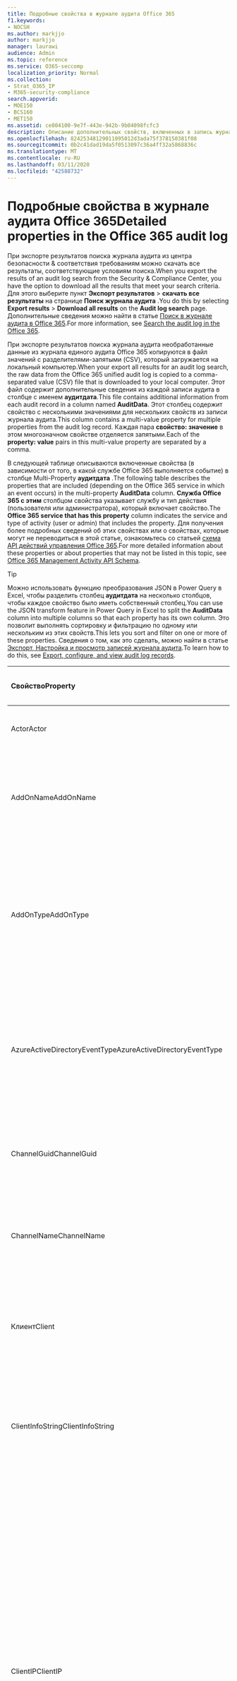 ```yaml
---
title: Подробные свойства в журнале аудита Office 365
f1.keywords:
- NOCSH
ms.author: markjjo
author: markjjo
manager: laurawi
audience: Admin
ms.topic: reference
ms.service: O365-seccomp
localization_priority: Normal
ms.collection:
- Strat_O365_IP
- M365-security-compliance
search.appverid:
- MOE150
- BCS160
- MET150
ms.assetid: ce004100-9e7f-443e-942b-9b04098fcfc3
description: Описание дополнительных свойств, включенных в запись журнала аудита Office 365.
ms.openlocfilehash: 82425348129011095012d3ada75f378150381f08
ms.sourcegitcommit: 0b2c41dad19da5f0513097c36a4ff32a5868836c
ms.translationtype: MT
ms.contentlocale: ru-RU
ms.lasthandoff: 03/11/2020
ms.locfileid: "42588732"
---
```

# <a name="detailed-properties-in-the-office-365-audit-log"></a><span data-ttu-id="4fd8f-103">Подробные свойства в журнале аудита Office 365</span><span class="sxs-lookup"><span data-stu-id="4fd8f-103">Detailed properties in the Office 365 audit log</span></span>

<span data-ttu-id="4fd8f-104">При экспорте результатов поиска журнала аудита из центра безопасности & соответствия требованиям можно скачать все результаты, соответствующие условиям поиска.</span><span class="sxs-lookup"><span data-stu-id="4fd8f-104">When you export the results of an audit log search from the Security & Compliance Center, you have the option to download all the results that meet your search criteria.</span></span> <span data-ttu-id="4fd8f-105">Для этого выберите пункт **Экспорт результатов** \> **скачать все результаты** на странице **Поиск журнала аудита** .</span><span class="sxs-lookup"><span data-stu-id="4fd8f-105">You do this by selecting **Export results** \> **Download all results** on the **Audit log search** page.</span></span> <span data-ttu-id="4fd8f-106">Дополнительные сведения можно найти в статье [Поиск в журнале аудита в Office 365](search-the-audit-log-in-security-and-compliance.md).</span><span class="sxs-lookup"><span data-stu-id="4fd8f-106">For more information, see [Search the audit log in the Office 365](search-the-audit-log-in-security-and-compliance.md).</span></span>
  
 <span data-ttu-id="4fd8f-107">При экспорте результатов поиска журнала аудита необработанные данные из журнала единого аудита Office 365 копируются в файл значений с разделителями-запятыми (CSV), который загружается на локальный компьютер.</span><span class="sxs-lookup"><span data-stu-id="4fd8f-107">When your export all results for an audit log search, the raw data from the Office 365 unified audit log is copied to a comma-separated value (CSV) file that is downloaded to your local computer.</span></span> <span data-ttu-id="4fd8f-108">Этот файл содержит дополнительные сведения из каждой записи аудита в столбце с именем **аудитдата**.</span><span class="sxs-lookup"><span data-stu-id="4fd8f-108">This file contains additional information from each audit record in a column named **AuditData**.</span></span> <span data-ttu-id="4fd8f-109">Этот столбец содержит свойство с несколькими значениями для нескольких свойств из записи журнала аудита.</span><span class="sxs-lookup"><span data-stu-id="4fd8f-109">This column contains a multi-value property for multiple properties from the audit log record.</span></span> <span data-ttu-id="4fd8f-110">Каждая пара **свойство: значение** в этом многозначном свойстве отделяется запятыми.</span><span class="sxs-lookup"><span data-stu-id="4fd8f-110">Each of the **property: value** pairs in this multi-value property are separated by a comma.</span></span> 
  
<span data-ttu-id="4fd8f-111">В следующей таблице описываются включенные свойства (в зависимости от того, в какой службе Office 365 выполняется событие) в столбце Multi-Property **аудитдата** .</span><span class="sxs-lookup"><span data-stu-id="4fd8f-111">The following table describes the properties that are included (depending on the Office 365 service in which an event occurs) in the multi-property **AuditData** column.</span></span> <span data-ttu-id="4fd8f-112">**Служба Office 365 с этим** столбцом свойства указывает службу и тип действия (пользователя или администратора), который включает свойство.</span><span class="sxs-lookup"><span data-stu-id="4fd8f-112">The **Office 365 service that has this property** column indicates the service and type of activity (user or admin) that includes the property.</span></span> <span data-ttu-id="4fd8f-113">Для получения более подробных сведений об этих свойствах или о свойствах, которые могут не переводиться в этой статье, ознакомьтесь со статьей [схема API действий управления Office 365](https://go.microsoft.com/fwlink/p/?LinkId=717993).</span><span class="sxs-lookup"><span data-stu-id="4fd8f-113">For more detailed information about these properties or about properties that may not be listed in this topic, see [Office 365 Management Activity API Schema](https://go.microsoft.com/fwlink/p/?LinkId=717993).</span></span>
  
> [!TIP]
> <span data-ttu-id="4fd8f-114">Можно использовать функцию преобразования JSON в Power Query в Excel, чтобы разделить столбец **аудитдата** на несколько столбцов, чтобы каждое свойство было иметь собственный столбец.</span><span class="sxs-lookup"><span data-stu-id="4fd8f-114">You can use the JSON transform feature in Power Query in Excel to split the **AuditData** column into multiple columns so that each property has its own column.</span></span> <span data-ttu-id="4fd8f-115">Это позволит выполнять сортировку и фильтрацию по одному или нескольким из этих свойств.</span><span class="sxs-lookup"><span data-stu-id="4fd8f-115">This lets you sort and filter on one or more of these properties.</span></span> <span data-ttu-id="4fd8f-116">Сведения о том, как это сделать, можно найти в статье [Экспорт, Настройка и просмотр записей журнала аудита](export-view-audit-log-records.md).</span><span class="sxs-lookup"><span data-stu-id="4fd8f-116">To learn how to do this, see [Export, configure, and view audit log records](export-view-audit-log-records.md).</span></span> 
  
|<span data-ttu-id="4fd8f-117">**Свойство**</span><span class="sxs-lookup"><span data-stu-id="4fd8f-117">**Property**</span></span>|<span data-ttu-id="4fd8f-118">**Описание**</span><span class="sxs-lookup"><span data-stu-id="4fd8f-118">**Description**</span></span>|<span data-ttu-id="4fd8f-119">**Служба Office 365 с этим свойством**</span><span class="sxs-lookup"><span data-stu-id="4fd8f-119">**Office 365 service that has this property**</span></span>|
|:-----|:-----|:-----|
|<span data-ttu-id="4fd8f-120">Actor</span><span class="sxs-lookup"><span data-stu-id="4fd8f-120">Actor</span></span>|<span data-ttu-id="4fd8f-121">Учетная запись пользователя или службы, которая выполнила действие.</span><span class="sxs-lookup"><span data-stu-id="4fd8f-121">The user or service account that performed the action.</span></span>|<span data-ttu-id="4fd8f-122">Azure Active Directory</span><span class="sxs-lookup"><span data-stu-id="4fd8f-122">Azure Active Directory</span></span>|
|<span data-ttu-id="4fd8f-123">AddOnName</span><span class="sxs-lookup"><span data-stu-id="4fd8f-123">AddOnName</span></span>|<span data-ttu-id="4fd8f-124">Имя надстройки, которая была добавлена, удалена или обновлена в команде.</span><span class="sxs-lookup"><span data-stu-id="4fd8f-124">The name of an add-on that was added, removed, or updated in a team.</span></span> <span data-ttu-id="4fd8f-125">Тип надстроек в Microsoft Teams — это Bot, соединитель или вкладка.</span><span class="sxs-lookup"><span data-stu-id="4fd8f-125">The type of add-ons in Microsoft Teams is a bot, a connector, or a tab.</span></span>|<span data-ttu-id="4fd8f-126">Microsoft Teams</span><span class="sxs-lookup"><span data-stu-id="4fd8f-126">Microsoft Teams</span></span>|
|<span data-ttu-id="4fd8f-127">AddOnType</span><span class="sxs-lookup"><span data-stu-id="4fd8f-127">AddOnType</span></span>|<span data-ttu-id="4fd8f-128">Тип надстройки, которая была добавлена, удалена или обновлена в команде.</span><span class="sxs-lookup"><span data-stu-id="4fd8f-128">The type of an add-on that was added, removed, or updated in a team.</span></span> <span data-ttu-id="4fd8f-129">Следующие значения указывают тип надстройки.</span><span class="sxs-lookup"><span data-stu-id="4fd8f-129">The following values indicate the type of add-on.</span></span>  <br/> <span data-ttu-id="4fd8f-130">**1** — указывает на Bot.</span><span class="sxs-lookup"><span data-stu-id="4fd8f-130">**1** - Indicates a bot.</span></span><br/> <span data-ttu-id="4fd8f-131">**2** — указывает на соединитель.</span><span class="sxs-lookup"><span data-stu-id="4fd8f-131">**2** - Indicates a connector.</span></span><br/> <span data-ttu-id="4fd8f-132">**3** — указывает на вкладку.</span><span class="sxs-lookup"><span data-stu-id="4fd8f-132">**3** - Indicates a tab.</span></span>|<span data-ttu-id="4fd8f-133">Microsoft Teams</span><span class="sxs-lookup"><span data-stu-id="4fd8f-133">Microsoft Teams</span></span>|
|<span data-ttu-id="4fd8f-134">AzureActiveDirectoryEventType</span><span class="sxs-lookup"><span data-stu-id="4fd8f-134">AzureActiveDirectoryEventType</span></span>|<span data-ttu-id="4fd8f-135">Тип события Azure Active Directory.</span><span class="sxs-lookup"><span data-stu-id="4fd8f-135">The type of Azure Active Directory event.</span></span> <span data-ttu-id="4fd8f-136">Следующие значения указывают тип события.</span><span class="sxs-lookup"><span data-stu-id="4fd8f-136">The following values indicate the type of event.</span></span>  <br/> <span data-ttu-id="4fd8f-137">**0** — указывает на событие входа в учетную запись.</span><span class="sxs-lookup"><span data-stu-id="4fd8f-137">**0** - Indicates an account login event.</span></span><br/> <span data-ttu-id="4fd8f-138">**1** — указывает на событие безопасности приложения Azure.</span><span class="sxs-lookup"><span data-stu-id="4fd8f-138">**1** - Indicates an Azure application security event.</span></span>|<span data-ttu-id="4fd8f-139">Azure Active Directory</span><span class="sxs-lookup"><span data-stu-id="4fd8f-139">Azure Active Directory</span></span>|
|<span data-ttu-id="4fd8f-140">ChannelGuid</span><span class="sxs-lookup"><span data-stu-id="4fd8f-140">ChannelGuid</span></span>|<span data-ttu-id="4fd8f-141">Идентификатор канала Microsoft Teams.</span><span class="sxs-lookup"><span data-stu-id="4fd8f-141">The ID of a Microsoft Teams channel.</span></span> <span data-ttu-id="4fd8f-142">Команда, в которой находится канал, определена свойствами **теамнаме** и **теамгуид** .</span><span class="sxs-lookup"><span data-stu-id="4fd8f-142">The team that the channel is located in is identified by the **TeamName** and **TeamGuid** properties.</span></span>|<span data-ttu-id="4fd8f-143">Microsoft Teams</span><span class="sxs-lookup"><span data-stu-id="4fd8f-143">Microsoft Teams</span></span>|
|<span data-ttu-id="4fd8f-144">ChannelName</span><span class="sxs-lookup"><span data-stu-id="4fd8f-144">ChannelName</span></span>|<span data-ttu-id="4fd8f-145">Имя канала Microsoft Teams.</span><span class="sxs-lookup"><span data-stu-id="4fd8f-145">The name of a Microsoft Teams channel.</span></span> <span data-ttu-id="4fd8f-146">Команда, в которой находится канал, определена свойствами **теамнаме** и **теамгуид** .</span><span class="sxs-lookup"><span data-stu-id="4fd8f-146">The team that the channel is located in is identified by the **TeamName** and **TeamGuid** properties.</span></span>|<span data-ttu-id="4fd8f-147">Microsoft Teams</span><span class="sxs-lookup"><span data-stu-id="4fd8f-147">Microsoft Teams</span></span>|
|<span data-ttu-id="4fd8f-148">Клиент</span><span class="sxs-lookup"><span data-stu-id="4fd8f-148">Client</span></span>|<span data-ttu-id="4fd8f-149">Клиентское устройство, ОС устройства и браузер устройства, используемый для события входа (например, Nokia Lumia 920; Windows Phone 8; IE Mobile 11).</span><span class="sxs-lookup"><span data-stu-id="4fd8f-149">The client device, the device OS, and the device browser used for the login event (for example, Nokia Lumia 920; Windows Phone 8; IE Mobile 11).</span></span>|<span data-ttu-id="4fd8f-150">Azure Active Directory</span><span class="sxs-lookup"><span data-stu-id="4fd8f-150">Azure Active Directory</span></span>|
|<span data-ttu-id="4fd8f-151">ClientInfoString</span><span class="sxs-lookup"><span data-stu-id="4fd8f-151">ClientInfoString</span></span>|<span data-ttu-id="4fd8f-152">Сведения о почтовом клиенте, который использовался для выполнения операции (например, версия браузера, версия Outlook и сведения о мобильном устройстве)</span><span class="sxs-lookup"><span data-stu-id="4fd8f-152">Information about the email client that was used to perform the operation, such as a browser version, Outlook version, and mobile device information</span></span>|<span data-ttu-id="4fd8f-153">Exchange (действие почтового ящика)</span><span class="sxs-lookup"><span data-stu-id="4fd8f-153">Exchange (mailbox activity)</span></span>|
|<span data-ttu-id="4fd8f-154">ClientIP</span><span class="sxs-lookup"><span data-stu-id="4fd8f-154">ClientIP</span></span>|<span data-ttu-id="4fd8f-155">IP-адрес устройства, которое использовалось при регистрации действия в журнале.</span><span class="sxs-lookup"><span data-stu-id="4fd8f-155">The IP address of the device that was used when the activity was logged.</span></span> <span data-ttu-id="4fd8f-156">IP-адрес отображается в формате адреса IPv4 или IPv6.</span><span class="sxs-lookup"><span data-stu-id="4fd8f-156">The IP address is displayed in either an IPv4 or IPv6 address format.</span></span><br/><br/> <span data-ttu-id="4fd8f-157">Для некоторых служб значение, отображаемое в этом свойстве, может быть IP-адресом доверенного приложения (например, веб-приложений Office), обращающегося в службу от имени пользователя, а не IP-адресом устройства пользователя, выполнившего действие.</span><span class="sxs-lookup"><span data-stu-id="4fd8f-157">For some services, the value displayed in this property might be the IP address for a trusted application (for example, Office on the web apps) calling into the service on behalf of a user and not the IP address of the device used by person who performed the activity.</span></span> <br/><br/><span data-ttu-id="4fd8f-158">Кроме того, для действий администратора (или действий, выполняемых системной учетной записью) для событий, связанных с Azure Active Directory, этот IP-адрес не записывается `null`, а свойство клиентип имеет значение.</span><span class="sxs-lookup"><span data-stu-id="4fd8f-158">Also, for admin activity (or activity performed by a system account) for Azure Active Directory-related events, the IP address isn't logged and the value for the ClientIP property is `null`.</span></span> |<span data-ttu-id="4fd8f-159">Azure Active Directory, Exchange, SharePoint</span><span class="sxs-lookup"><span data-stu-id="4fd8f-159">Azure Active Directory, Exchange, SharePoint</span></span>|
|<span data-ttu-id="4fd8f-160">CreationTime</span><span class="sxs-lookup"><span data-stu-id="4fd8f-160">CreationTime</span></span>|<span data-ttu-id="4fd8f-161">Дата и время выполнения действия пользователем в формате UTC.</span><span class="sxs-lookup"><span data-stu-id="4fd8f-161">The date and time in Coordinated Universal Time (UTC) when the user performed the activity.</span></span>|<span data-ttu-id="4fd8f-162">Все</span><span class="sxs-lookup"><span data-stu-id="4fd8f-162">All</span></span>|
|<span data-ttu-id="4fd8f-163">DestinationFileExtension</span><span class="sxs-lookup"><span data-stu-id="4fd8f-163">DestinationFileExtension</span></span>|<span data-ttu-id="4fd8f-164">Расширение скопированного или перемещенного файла.</span><span class="sxs-lookup"><span data-stu-id="4fd8f-164">The file extension of a file that is copied or moved.</span></span> <span data-ttu-id="4fd8f-165">Это свойство отображается только для действий пользователя Филекопиед и Филемовед.</span><span class="sxs-lookup"><span data-stu-id="4fd8f-165">This property is displayed only for the FileCopied and FileMoved user activities.</span></span>|<span data-ttu-id="4fd8f-166">SharePoint</span><span class="sxs-lookup"><span data-stu-id="4fd8f-166">SharePoint</span></span>|
|<span data-ttu-id="4fd8f-167">DestinationFileName</span><span class="sxs-lookup"><span data-stu-id="4fd8f-167">DestinationFileName</span></span>|<span data-ttu-id="4fd8f-168">Имя файла копируется или перемещается.</span><span class="sxs-lookup"><span data-stu-id="4fd8f-168">The name of the file is copied or moved.</span></span> <span data-ttu-id="4fd8f-169">Это свойство отображается только для действий Филекопиед и Филемовед.</span><span class="sxs-lookup"><span data-stu-id="4fd8f-169">This property is displayed only for the FileCopied and FileMoved actions.</span></span>|<span data-ttu-id="4fd8f-170">SharePoint</span><span class="sxs-lookup"><span data-stu-id="4fd8f-170">SharePoint</span></span>|
|<span data-ttu-id="4fd8f-171">DestinationRelativeUrl</span><span class="sxs-lookup"><span data-stu-id="4fd8f-171">DestinationRelativeUrl</span></span>|<span data-ttu-id="4fd8f-172">URL-адрес конечной папки, в которую копируется или перемещается файл.</span><span class="sxs-lookup"><span data-stu-id="4fd8f-172">The URL of the destination folder where a file is copied or moved.</span></span> <span data-ttu-id="4fd8f-173">Сочетание значений для свойства **SiteUrl**, **дестинатионрелативеурл**и **Дестинатионфиленаме** совпадает со значением свойства **ObjectID** , которое представляет собой полный путь к файлу, который был скопирован.</span><span class="sxs-lookup"><span data-stu-id="4fd8f-173">The combination of the values for the **SiteURL**, the **DestinationRelativeURL**, and the **DestinationFileName** property is the same as the value for the **ObjectID** property, which is the full path name for the file that was copied.</span></span> <span data-ttu-id="4fd8f-174">Это свойство отображается только для действий пользователя Филекопиед и Филемовед.</span><span class="sxs-lookup"><span data-stu-id="4fd8f-174">This property is displayed only for the FileCopied and FileMoved user activities.</span></span>|<span data-ttu-id="4fd8f-175">SharePoint</span><span class="sxs-lookup"><span data-stu-id="4fd8f-175">SharePoint</span></span>|
|<span data-ttu-id="4fd8f-176">EventSource</span><span class="sxs-lookup"><span data-stu-id="4fd8f-176">EventSource</span></span>|<span data-ttu-id="4fd8f-177">Определяет, произошло ли событие в SharePoint.</span><span class="sxs-lookup"><span data-stu-id="4fd8f-177">Identifies that an event occurred in SharePoint.</span></span> <span data-ttu-id="4fd8f-178">Возможные значения: **SharePoint** и **ObjectModel**.</span><span class="sxs-lookup"><span data-stu-id="4fd8f-178">Possible values are **SharePoint** and **ObjectModel**.</span></span>|<span data-ttu-id="4fd8f-179">SharePoint</span><span class="sxs-lookup"><span data-stu-id="4fd8f-179">SharePoint</span></span>|
|<span data-ttu-id="4fd8f-180">ExternalAccess</span><span class="sxs-lookup"><span data-stu-id="4fd8f-180">ExternalAccess</span></span>|<span data-ttu-id="4fd8f-181">Для действий администратора Exchange указывает, был ли командлет запущен пользователем в Организации, сотрудником центра обработки данных Майкрософт или учетной записью службы центра обработки данных или полномочным администратором.</span><span class="sxs-lookup"><span data-stu-id="4fd8f-181">For Exchange admin activity, specifies whether the cmdlet was run by a user in your organization, by Microsoft datacenter personnel or a datacenter service account, or by a delegated administrator.</span></span> <span data-ttu-id="4fd8f-182">Значение **False** означает, что командлет был запущен пользователем в вашей организации.</span><span class="sxs-lookup"><span data-stu-id="4fd8f-182">The value **False** indicates that the cmdlet was run by someone in your organization.</span></span> <span data-ttu-id="4fd8f-183">Значение **True** значит, что командлет запустили сотрудник центра данных Майкрософт, учетная запись службы центра данных или полномочный администратор.</span><span class="sxs-lookup"><span data-stu-id="4fd8f-183">The value **True** indicates that the cmdlet was run by datacenter personnel, a datacenter service account, or a delegated administrator.</span></span>  <br/> <span data-ttu-id="4fd8f-184">Для действия почтовых ящиков Exchange указывает, был ли доступ к почтовому ящику пользователю за пресроком вашей организации.</span><span class="sxs-lookup"><span data-stu-id="4fd8f-184">For Exchange mailbox activity, specifies whether a mailbox was accessed by a user outside your organization.</span></span>|<span data-ttu-id="4fd8f-185">Exchange</span><span class="sxs-lookup"><span data-stu-id="4fd8f-185">Exchange</span></span>|
|<span data-ttu-id="4fd8f-186">ExtendedProperties</span><span class="sxs-lookup"><span data-stu-id="4fd8f-186">ExtendedProperties</span></span>|<span data-ttu-id="4fd8f-187">Расширенные свойства для события Azure Active Directory.</span><span class="sxs-lookup"><span data-stu-id="4fd8f-187">The extended properties for an Azure Active Directory event.</span></span>|<span data-ttu-id="4fd8f-188">Azure Active Directory</span><span class="sxs-lookup"><span data-stu-id="4fd8f-188">Azure Active Directory</span></span>|
|<span data-ttu-id="4fd8f-189">ID</span><span class="sxs-lookup"><span data-stu-id="4fd8f-189">ID</span></span>|<span data-ttu-id="4fd8f-190">Идентификатор записи отчета.</span><span class="sxs-lookup"><span data-stu-id="4fd8f-190">The ID of the report entry.</span></span> <span data-ttu-id="4fd8f-191">ИДЕНТИФИКАТОР уникально идентифицирует запись отчета.</span><span class="sxs-lookup"><span data-stu-id="4fd8f-191">The ID uniquely identifies the report entry.</span></span>|<span data-ttu-id="4fd8f-192">Все</span><span class="sxs-lookup"><span data-stu-id="4fd8f-192">All</span></span>|
|<span data-ttu-id="4fd8f-193">InternalLogonType</span><span class="sxs-lookup"><span data-stu-id="4fd8f-193">InternalLogonType</span></span>|<span data-ttu-id="4fd8f-194">Зарезервировано для внутреннего использования.</span><span class="sxs-lookup"><span data-stu-id="4fd8f-194">Reserved for internal use.</span></span>|<span data-ttu-id="4fd8f-195">Exchange (действие почтового ящика)</span><span class="sxs-lookup"><span data-stu-id="4fd8f-195">Exchange (mailbox activity)</span></span>|
|<span data-ttu-id="4fd8f-196">ItemType</span><span class="sxs-lookup"><span data-stu-id="4fd8f-196">ItemType</span></span>|<span data-ttu-id="4fd8f-197">Тип объекта, который был открыт или изменен.</span><span class="sxs-lookup"><span data-stu-id="4fd8f-197">The type of object that was accessed or modified.</span></span> <span data-ttu-id="4fd8f-198">Возможные значения: **файл**, **Папка**, **веб**, **сайт**, **клиент**и **DocumentLibrary**.</span><span class="sxs-lookup"><span data-stu-id="4fd8f-198">Possible values include **File**, **Folder**, **Web**, **Site**, **Tenant**, and **DocumentLibrary**.</span></span>|<span data-ttu-id="4fd8f-199">SharePoint</span><span class="sxs-lookup"><span data-stu-id="4fd8f-199">SharePoint</span></span>|
|<span data-ttu-id="4fd8f-200">LoginStatus</span><span class="sxs-lookup"><span data-stu-id="4fd8f-200">LoginStatus</span></span>|<span data-ttu-id="4fd8f-201">Определяет ошибки входа в систему, которые могут быть выполнены.</span><span class="sxs-lookup"><span data-stu-id="4fd8f-201">Identifies login failures that might have occurred.</span></span>|<span data-ttu-id="4fd8f-202">Azure Active Directory</span><span class="sxs-lookup"><span data-stu-id="4fd8f-202">Azure Active Directory</span></span>|
|<span data-ttu-id="4fd8f-203">LogonType</span><span class="sxs-lookup"><span data-stu-id="4fd8f-203">LogonType</span></span>|<span data-ttu-id="4fd8f-204">Тип доступа к почтовому ящику.</span><span class="sxs-lookup"><span data-stu-id="4fd8f-204">The type of mailbox access.</span></span> <span data-ttu-id="4fd8f-205">Следующие значения указывают тип пользователя, получившего доступ к почтовому ящику.</span><span class="sxs-lookup"><span data-stu-id="4fd8f-205">The following values indicate the type of user who accessed the mailbox.</span></span>  <br/><br/> <span data-ttu-id="4fd8f-206">**0** — указывает на владельца почтового ящика.</span><span class="sxs-lookup"><span data-stu-id="4fd8f-206">**0** - Indicates a mailbox owner.</span></span><br/> <span data-ttu-id="4fd8f-207">**1** — указывает на администратора.</span><span class="sxs-lookup"><span data-stu-id="4fd8f-207">**1** - Indicates an administrator.</span></span><br/> <span data-ttu-id="4fd8f-208">**2** — указывает на делегат.</span><span class="sxs-lookup"><span data-stu-id="4fd8f-208">**2** - Indicates a delegate.</span></span> <br/><span data-ttu-id="4fd8f-209">**3** — указывает транспортную службу в центре обработки данных Майкрософт.</span><span class="sxs-lookup"><span data-stu-id="4fd8f-209">**3** - Indicates the transport service in the Microsoft datacenter.</span></span><br/> <span data-ttu-id="4fd8f-210">**4** — указывает учетную запись службы в центре обработки данных Майкрософт.</span><span class="sxs-lookup"><span data-stu-id="4fd8f-210">**4** - Indicates a   service account in the Microsoft datacenter.</span></span> <br/><span data-ttu-id="4fd8f-211">**6** указывает на делегированного администратора.</span><span class="sxs-lookup"><span data-stu-id="4fd8f-211">**6** - Indicates a delegated administrator.</span></span>|<span data-ttu-id="4fd8f-212">Exchange (действие почтового ящика)</span><span class="sxs-lookup"><span data-stu-id="4fd8f-212">Exchange (mailbox activity)</span></span>|
|<span data-ttu-id="4fd8f-213">MailboxGuid</span><span class="sxs-lookup"><span data-stu-id="4fd8f-213">MailboxGuid</span></span>|<span data-ttu-id="4fd8f-214">GUID почтового ящика Exchange, к которому получен доступ.</span><span class="sxs-lookup"><span data-stu-id="4fd8f-214">The Exchange GUID of the mailbox that was accessed.</span></span>|<span data-ttu-id="4fd8f-215">Exchange (действие почтового ящика)</span><span class="sxs-lookup"><span data-stu-id="4fd8f-215">Exchange (mailbox activity)</span></span>|
|<span data-ttu-id="4fd8f-216">MailboxOwnerUPN</span><span class="sxs-lookup"><span data-stu-id="4fd8f-216">MailboxOwnerUPN</span></span>|<span data-ttu-id="4fd8f-217">Адрес электронной почты пользователя, владеющего почтовым ящиком, к которому получен доступ.</span><span class="sxs-lookup"><span data-stu-id="4fd8f-217">The email address of the person who owns the mailbox that was accessed.</span></span>|<span data-ttu-id="4fd8f-218">Exchange (действие почтового ящика)</span><span class="sxs-lookup"><span data-stu-id="4fd8f-218">Exchange (mailbox activity)</span></span>|
|<span data-ttu-id="4fd8f-219">"Участники"</span><span class="sxs-lookup"><span data-stu-id="4fd8f-219">Members</span></span>|<span data-ttu-id="4fd8f-220">Список пользователей, которые были добавлены в команду или удалены из нее.</span><span class="sxs-lookup"><span data-stu-id="4fd8f-220">Lists the users that have been added or removed from a team.</span></span> <span data-ttu-id="4fd8f-221">Перечисленные ниже значения указывают на тип роли, назначенной пользователю.</span><span class="sxs-lookup"><span data-stu-id="4fd8f-221">The following values indicate the Role type assigned to the user.</span></span>  <br/><br/> <span data-ttu-id="4fd8f-222">**1** — указывает на роль владельца.</span><span class="sxs-lookup"><span data-stu-id="4fd8f-222">**1** - Indicates  the Owner role.</span></span><br/> <span data-ttu-id="4fd8f-223">**2** — указывает на роль "Участник".</span><span class="sxs-lookup"><span data-stu-id="4fd8f-223">**2** - Indicates the Member role.</span></span><br/> <span data-ttu-id="4fd8f-224">**3** — указывает на роль "Гость".</span><span class="sxs-lookup"><span data-stu-id="4fd8f-224">**3** - Indicates the Guest role.</span></span> <br/><br/><span data-ttu-id="4fd8f-225">Свойство Members также включает название организации и адрес электронной почты участника.</span><span class="sxs-lookup"><span data-stu-id="4fd8f-225">The Members property also includes the name of your organization, and the member's email address.</span></span>|<span data-ttu-id="4fd8f-226">Microsoft Teams</span><span class="sxs-lookup"><span data-stu-id="4fd8f-226">Microsoft Teams</span></span>|
|<span data-ttu-id="4fd8f-227">ModifiedProperties (имя, NewValue, OldValue)</span><span class="sxs-lookup"><span data-stu-id="4fd8f-227">ModifiedProperties (Name, NewValue, OldValue)</span></span>|<span data-ttu-id="4fd8f-228">Это свойство включается для действий администратора, таких как добавление пользователя в качестве участника сайта или члена группы администраторов семейства веб-сайтов.</span><span class="sxs-lookup"><span data-stu-id="4fd8f-228">The property is included for admin events, such as adding a user as a member of a site or a site collection admin group.</span></span> <span data-ttu-id="4fd8f-229">Свойство включает имя измененного свойства (например, "Группа администраторов сайта") нового значения свойства Modified (например, пользователя, добавленного в качестве администратора сайта, а также предыдущее значение измененного объекта.</span><span class="sxs-lookup"><span data-stu-id="4fd8f-229">The property includes the name of the property that was modified (for example, the Site Admin group) the new value of the modified property (such the user who was added as a site admin, and the previous value of the modified object.</span></span>|<span data-ttu-id="4fd8f-230">Все (действия администратора)</span><span class="sxs-lookup"><span data-stu-id="4fd8f-230">All (admin activity)</span></span>|
|<span data-ttu-id="4fd8f-231">ObjectId</span><span class="sxs-lookup"><span data-stu-id="4fd8f-231">ObjectId</span></span>|<span data-ttu-id="4fd8f-232">Что касается ведения журнала аудита действий администратора Exchange, это имя объекта, измененного командлетом.</span><span class="sxs-lookup"><span data-stu-id="4fd8f-232">For Exchange admin audit logging, the name of the object that was modified by the cmdlet.</span></span>  <br/> <span data-ttu-id="4fd8f-233">Для действия SharePoint — полный URL-путь к файлу или папке, к которым обращается пользователь.</span><span class="sxs-lookup"><span data-stu-id="4fd8f-233">For SharePoint activity, the full URL path name of the file or folder accessed by a user.</span></span>  <br/> <span data-ttu-id="4fd8f-234">Для действия Azure AD введите имя учетной записи пользователя, которая была изменена.</span><span class="sxs-lookup"><span data-stu-id="4fd8f-234">For Azure AD activity, the name of the user account that was modified.</span></span>|<span data-ttu-id="4fd8f-235">Все</span><span class="sxs-lookup"><span data-stu-id="4fd8f-235">All</span></span>|
|<span data-ttu-id="4fd8f-236">Операция</span><span class="sxs-lookup"><span data-stu-id="4fd8f-236">Operation</span></span>|<span data-ttu-id="4fd8f-237">Название действия пользователя или администратора.</span><span class="sxs-lookup"><span data-stu-id="4fd8f-237">The name of the user or admin activity.</span></span> <span data-ttu-id="4fd8f-238">Значение этого свойства соответствует значению, выбранному в раскрывающемся списке " **действия** ".</span><span class="sxs-lookup"><span data-stu-id="4fd8f-238">The value of this property corresponds to the value that was selected in the **Activities** drop down list.</span></span> <span data-ttu-id="4fd8f-239">Если выбран параметр **Показать результаты для всех действий** , отчет будет включать записи для всех действий пользователя и администратора для всех служб.</span><span class="sxs-lookup"><span data-stu-id="4fd8f-239">If **Show results for all activities** was selected, the report will included entries for all user and admin activities for all services.</span></span> <span data-ttu-id="4fd8f-240">Описание операций и действий, регистрируемых в журнале аудита Office 365, приведено на вкладке "действия при **аудите** " в разделе [Поиск в журнале аудита в Office 365](search-the-audit-log-in-security-and-compliance.md).</span><span class="sxs-lookup"><span data-stu-id="4fd8f-240">For a description of the operations/activities that are logged in the Office 365 audit log, see the **Audited activities** tab in [Search the audit log in the Office 365](search-the-audit-log-in-security-and-compliance.md).</span></span>  <br/> <span data-ttu-id="4fd8f-241">Что касается действий администратора Exchange, это свойство определяет имя запущенного командлета.</span><span class="sxs-lookup"><span data-stu-id="4fd8f-241">For Exchange admin activity, this property identifies the name of the cmdlet that was run.</span></span>|<span data-ttu-id="4fd8f-242">Все</span><span class="sxs-lookup"><span data-stu-id="4fd8f-242">All</span></span>|
|<span data-ttu-id="4fd8f-243">OrganizationId</span><span class="sxs-lookup"><span data-stu-id="4fd8f-243">OrganizationId</span></span>|<span data-ttu-id="4fd8f-244">GUID организации Office 365.</span><span class="sxs-lookup"><span data-stu-id="4fd8f-244">The GUID for your Office 365 organization.</span></span>|<span data-ttu-id="4fd8f-245">Все</span><span class="sxs-lookup"><span data-stu-id="4fd8f-245">All</span></span>|
|<span data-ttu-id="4fd8f-246">Путь</span><span class="sxs-lookup"><span data-stu-id="4fd8f-246">Path</span></span>|<span data-ttu-id="4fd8f-247">Имя папки почтового ящика, где расположено сообщение, к которому получен доступ.</span><span class="sxs-lookup"><span data-stu-id="4fd8f-247">The name of the mailbox folder where the message that was accessed is located.</span></span> <span data-ttu-id="4fd8f-248">Это свойство также определяет папку, в которую создается или копируется или перемещается сообщение.</span><span class="sxs-lookup"><span data-stu-id="4fd8f-248">This property also identifies the folder a where a message is created in or copied/moved to.</span></span>|<span data-ttu-id="4fd8f-249">Exchange (действие почтового ящика)</span><span class="sxs-lookup"><span data-stu-id="4fd8f-249">Exchange (mailbox activity)</span></span>|
|<span data-ttu-id="4fd8f-250">Параметры</span><span class="sxs-lookup"><span data-stu-id="4fd8f-250">Parameters</span></span>|<span data-ttu-id="4fd8f-251">Для действий администратора Exchange — имя и значение для всех параметров, которые использовались с командлетом, указанным в свойстве Operation.</span><span class="sxs-lookup"><span data-stu-id="4fd8f-251">For Exchange admin activity, the name and value for all parameters that were used with the cmdlet that is identified in the Operation property.</span></span>|<span data-ttu-id="4fd8f-252">Exchange (действия администратора)</span><span class="sxs-lookup"><span data-stu-id="4fd8f-252">Exchange (admin activity)</span></span>|
|<span data-ttu-id="4fd8f-253">RecordType</span><span class="sxs-lookup"><span data-stu-id="4fd8f-253">RecordType</span></span>|<span data-ttu-id="4fd8f-254">Тип операции, указанный в записи.</span><span class="sxs-lookup"><span data-stu-id="4fd8f-254">The type of operation indicated by the record.</span></span> <span data-ttu-id="4fd8f-255">Следующие значения указывают тип записи.</span><span class="sxs-lookup"><span data-stu-id="4fd8f-255">The following values indicate the record type.</span></span>  <br/><br/> <span data-ttu-id="4fd8f-256">**1** — указывает запись из журнала аудита администратора Exchange.</span><span class="sxs-lookup"><span data-stu-id="4fd8f-256">**1** - Indicates a record from the  Exchange  admin audit log.</span></span> <br/><span data-ttu-id="4fd8f-257">**2** — указывает запись в журнале аудита почтовых ящиков Exchange для операции, выполняемой с одним элементом почтового ящика.</span><span class="sxs-lookup"><span data-stu-id="4fd8f-257">**2** - Indicates a record from the  Exchange  mailbox audit log for an operation performed on a singled mailbox item.</span></span> <br/><span data-ttu-id="4fd8f-258">**3** — также указывает запись из журнала аудита почтовых ящиков Exchange.</span><span class="sxs-lookup"><span data-stu-id="4fd8f-258">**3** - Also indicates a record from the  Exchange  mailbox audit log.</span></span> <span data-ttu-id="4fd8f-259">Этот тип записи указывает на то, что операция была выполнена над несколькими элементами в исходном почтовом ящике (например, перемещение нескольких элементов в папку "Удаленные" или окончательное удаление нескольких элементов).</span><span class="sxs-lookup"><span data-stu-id="4fd8f-259">This record type indicates that the operation was performed on multiple items in the source mailbox (such as moving multiple items to the Deleted Items folder or permanently deleting multiple items).</span></span> <br/><span data-ttu-id="4fd8f-260">**4** — указывает на работу администратора сайта в SharePoint, например администратора или пользователя, который назначает разрешения для сайта.</span><span class="sxs-lookup"><span data-stu-id="4fd8f-260">**4** - Indicates a site admin operation in SharePoint, such as an administrator or user assigning permissions to a site.</span></span> <br/><span data-ttu-id="4fd8f-261">**6** — обозначает операцию, связанную с файлами или папками в SharePoint, например пользователь, просматривающий или изменяющий файл.</span><span class="sxs-lookup"><span data-stu-id="4fd8f-261">**6** - Indicates a file or folder-related operation in SharePoint, such as a user viewing or modifying a file.</span></span> <br/><span data-ttu-id="4fd8f-262">**8** — указывает на административную операцию, выполняемую в Azure Active Directory.</span><span class="sxs-lookup"><span data-stu-id="4fd8f-262">**8** - Indicates an admin operation performed in Azure Active Directory.</span></span> <br/><span data-ttu-id="4fd8f-263">**9** — указывает на события входа в OrgID в Azure Active Directory.</span><span class="sxs-lookup"><span data-stu-id="4fd8f-263">**9** - Indicates  OrgId logon events in Azure Active Directory.</span></span> <span data-ttu-id="4fd8f-264">Этот тип записи устарел.</span><span class="sxs-lookup"><span data-stu-id="4fd8f-264">This record type is being deprecated.</span></span> <br/><span data-ttu-id="4fd8f-265">**10** — обозначает события командлетов безопасности, которые были выполнены персоналом Майкрософт в центре обработки данных.</span><span class="sxs-lookup"><span data-stu-id="4fd8f-265">**10** - Indicates security cmdlet events that were performed by Microsoft personnel in the data center.</span></span> <br/><span data-ttu-id="4fd8f-266">**11** — события защиты от потери данных (DLP) в SharePoint.</span><span class="sxs-lookup"><span data-stu-id="4fd8f-266">**11** - Indicates Data loss protection (DLP) events in SharePoint.</span></span><br/> <span data-ttu-id="4fd8f-267">**12** — обозначает события Sway.</span><span class="sxs-lookup"><span data-stu-id="4fd8f-267">**12** - Indicates Sway events.</span></span> <br/><span data-ttu-id="4fd8f-268">**13** — указывает на события DLP в Exchange, если они настроены с помощью единой политики DLP.</span><span class="sxs-lookup"><span data-stu-id="4fd8f-268">**13** - Indicates DLP events in Exchange, when configured with a unified a DLP policy.</span></span> <span data-ttu-id="4fd8f-269">События защиты от потери данных, основанные на правилах для обработки почты Exchange (которые также называются правилами транспорта), не поддерживаются.</span><span class="sxs-lookup"><span data-stu-id="4fd8f-269">DLP events based on Exchange mail flow rules (also known as transport rules) aren't supported.</span></span><br><span data-ttu-id="4fd8f-270">**14** — обозначает события общего доступа в SharePoint.</span><span class="sxs-lookup"><span data-stu-id="4fd8f-270">**14** - Indicates sharing events in SharePoint.</span></span><br/> <span data-ttu-id="4fd8f-271">**15** — указывает на события входа в службу маркеров безопасности (STS) в Azure Active Directory.</span><span class="sxs-lookup"><span data-stu-id="4fd8f-271">**15** - Indicates Secure Token Service (STS) logon events in Azure Active Directory.</span></span> <br/><span data-ttu-id="4fd8f-272">**18** — указывает на события центра безопасности & соответствия требованиям.</span><span class="sxs-lookup"><span data-stu-id="4fd8f-272">**18** - Indicates Security & Compliance Center events.</span></span> <br/><span data-ttu-id="4fd8f-273">**19** — обозначающие операции с почтовыми ящиками Exchange для повторяющихся действий, выполняемых в течение очень короткой длительности.</span><span class="sxs-lookup"><span data-stu-id="4fd8f-273">**19** - Indicates aggregated Exchange mailbox operations for repetitive activity that occurs within a very short duration.</span></span> <br/><span data-ttu-id="4fd8f-274">**20** — указывает на события Power BI.</span><span class="sxs-lookup"><span data-stu-id="4fd8f-274">**20** - Indicates Power BI events.</span></span> <br/><span data-ttu-id="4fd8f-275">**21**— обозначает события Dynamics 365.</span><span class="sxs-lookup"><span data-stu-id="4fd8f-275">**21**- Indicates Dynamics 365 events.</span></span><br/><span data-ttu-id="4fd8f-276">**22** — обозначает события Yammer.</span><span class="sxs-lookup"><span data-stu-id="4fd8f-276">**22** - Indicates Yammer events.</span></span> <br/><span data-ttu-id="4fd8f-277">**23** — обозначает события Skype для бизнеса.</span><span class="sxs-lookup"><span data-stu-id="4fd8f-277">**23** - Indicates Skype for Business events.</span></span> <br/><span data-ttu-id="4fd8f-278">**24** — указывает на события обнаружения электронных данных.</span><span class="sxs-lookup"><span data-stu-id="4fd8f-278">**24** - Indicates eDiscovery events.</span></span> <span data-ttu-id="4fd8f-279">Этот тип записей указывает действия, выполненные при выполнении поиска контента и управления делами обнаружения электронных данных в центре безопасности и соответствия требованиям.</span><span class="sxs-lookup"><span data-stu-id="4fd8f-279">This record type indicates activities that were performed by running content searches and managing eDiscovery cases in the security and compliance center.</span></span> <span data-ttu-id="4fd8f-280">Дополнительные сведения приведены в статье [Поиск действий eDiscovery в журнале аудита Office 365](search-for-ediscovery-activities-in-the-audit-log.md).</span><span class="sxs-lookup"><span data-stu-id="4fd8f-280">For more information, see [Search for eDiscovery activities in the Office 365 audit log](search-for-ediscovery-activities-in-the-audit-log.md).</span></span><br/><span data-ttu-id="4fd8f-281">**25, 26 или 27** — обозначает события Microsoft Teams.</span><span class="sxs-lookup"><span data-stu-id="4fd8f-281">**25, 26, or 27** - Indicates Microsoft Teams events.</span></span> <br/><span data-ttu-id="4fd8f-282">**28** указывает события фишинга и вредоносных программ из Exchange Online Protection и Office 365 Advanced Threat protection.</span><span class="sxs-lookup"><span data-stu-id="4fd8f-282">**28** - Indicates phishing and malware events from Exchange Online Protection and Office 365 Advanced Threat Protection.</span></span><br/><span data-ttu-id="4fd8f-283">**29** — указывает на события отправки из Exchange Online Protection и Office 365 Advanced Threat protection.</span><span class="sxs-lookup"><span data-stu-id="4fd8f-283">**29** - Indicates submission events from Exchange Online Protection and Office 365 Advanced Threat Protection.</span></span><br/><span data-ttu-id="4fd8f-284">**30** — обозначает Microsoft Power Автоматизация (ранее называемые событиями Microsoft Flow).</span><span class="sxs-lookup"><span data-stu-id="4fd8f-284">**30** - Indicates Microsoft Power Automate (formerly called Microsoft Flow) events.</span></span><br/> <span data-ttu-id="4fd8f-285">**31** — обозначает Расширенные события обнаружения электронных данных.</span><span class="sxs-lookup"><span data-stu-id="4fd8f-285">**31** - Indicates Advanced eDiscovery events.</span></span><br/> <span data-ttu-id="4fd8f-286">**32** — обозначает события Microsoft Stream.</span><span class="sxs-lookup"><span data-stu-id="4fd8f-286">**32** - Indicates Microsoft Stream events.</span></span><br/> <span data-ttu-id="4fd8f-287">**33** — указывает события, связанные с классификацией DLP в SharePoint.</span><span class="sxs-lookup"><span data-stu-id="4fd8f-287">**33** - Indicates events related to DLP classification in SharePoint.</span></span><br/><span data-ttu-id="4fd8f-288">**35** — обозначает события Microsoft Project.</span><span class="sxs-lookup"><span data-stu-id="4fd8f-288">**35** - Indicates Microsoft Project events.</span></span> <br/> <span data-ttu-id="4fd8f-289">**36** — обозначает события списка SharePoint.</span><span class="sxs-lookup"><span data-stu-id="4fd8f-289">**36** - Indicates SharePoint list events.</span></span><br/><span data-ttu-id="4fd8f-290">**37** — указывает на события, связанные с комментариями SharePoint.</span><span class="sxs-lookup"><span data-stu-id="4fd8f-290">**37** - Indicates events related to SharePoint comments.</span></span> <br/><span data-ttu-id="4fd8f-291">**38** — указывает события, связанные с политиками хранения и метками хранения в центре безопасности и соответствия требованиям.</span><span class="sxs-lookup"><span data-stu-id="4fd8f-291">**38** - Indicates events related to retention policies and retention labels in the security and compliance center.</span></span>  <br/><span data-ttu-id="4fd8f-292">**40** — указывает на события, получаемые в результате оповещений о безопасности и соответствии требованиям.</span><span class="sxs-lookup"><span data-stu-id="4fd8f-292">**40** - Indicates events that results from security and compliance alert signals.</span></span><br/> <span data-ttu-id="4fd8f-293">**41** — указывает события для безопасных ссылок на события блокировки и переопределения блоков в Office 365 Advanced Threat protection.</span><span class="sxs-lookup"><span data-stu-id="4fd8f-293">**41** - Indicates safe links time-of-block and block override events in Office 365 Advanced Threat Protection.</span></span><br/><span data-ttu-id="4fd8f-294">**42** — указывает события, связанные с аналитическими сведениями и отчетами в центре безопасности и соответствия требованиям Office 365.</span><span class="sxs-lookup"><span data-stu-id="4fd8f-294">**42** - Indicates events related to insights and reports in the Office 365 security and compliance center.</span></span><br/><span data-ttu-id="4fd8f-295">**44** — указывает события аналитики рабочего места.</span><span class="sxs-lookup"><span data-stu-id="4fd8f-295">**44** - Indicates Workplace Analytics events.</span></span> <br/><span data-ttu-id="4fd8f-296">**45** — указывает на события Power Apps.</span><span class="sxs-lookup"><span data-stu-id="4fd8f-296">**45** - Indicates Power Apps events.</span></span> <br/> <span data-ttu-id="4fd8f-297">**47** — обозначает фишинговые события и события вредоносных программ из Office 365 Advanced Threat Protection для файлов в SharePoint, OneDrive и Microsoft Teams.</span><span class="sxs-lookup"><span data-stu-id="4fd8f-297">**47** - Indicates phishing and malware events from Office 365 Advanced Threat Protection for files in SharePoint, OneDrive, and Microsoft Teams.</span></span><br/> <span data-ttu-id="4fd8f-298">**49** — указывает события [приложения пострадавшие](https://docs.microsoft.com/MicrosoftTeams/expand-teams-across-your-org/healthcare/patients-audit) в Microsoft Teams для сферы здравоохранения.</span><span class="sxs-lookup"><span data-stu-id="4fd8f-298">**49** - Indicates [Patients application](https://docs.microsoft.com/MicrosoftTeams/expand-teams-across-your-org/healthcare/patients-audit) events in Microsoft Teams for Healthcare.</span></span> <br/><span data-ttu-id="4fd8f-299">**50** — указывает на события, связанные с действием аудита почтового ящика маилитемсакцессед.</span><span class="sxs-lookup"><span data-stu-id="4fd8f-299">**50** - Indicates events related to the MailItemsAccessed mailbox audit action.</span></span> <br/><span data-ttu-id="4fd8f-300">**52** — указывает на события, связанные с API REST для аналитики данных.</span><span class="sxs-lookup"><span data-stu-id="4fd8f-300">**52** - Indicates events related to the Data Insights REST API.</span></span><br/><span data-ttu-id="4fd8f-301">**53** — указывает события, связанные с применением политик барьера информации.</span><span class="sxs-lookup"><span data-stu-id="4fd8f-301">**53** - Indicates events related to the application of information barrier policies.</span></span> <span data-ttu-id="4fd8f-302">Дополнительную информацию можно узнать в статье [Определение политик для барьеров информации](information-barriers-policies.md).</span><span class="sxs-lookup"><span data-stu-id="4fd8f-302">For more information, see [Define policies for information barriers](information-barriers-policies.md).</span></span> <br/><span data-ttu-id="4fd8f-303">**54** — обозначает события элемента списка SharePoint.</span><span class="sxs-lookup"><span data-stu-id="4fd8f-303">**54** - Indicates SharePoint list item events.</span></span><br/><span data-ttu-id="4fd8f-304">**55** — указывает на события типа контента SharePoint.</span><span class="sxs-lookup"><span data-stu-id="4fd8f-304">**55** - Indicates SharePoint content type events.</span></span><br/> <span data-ttu-id="4fd8f-305">**56** — обозначает события поля списка SharePoint.</span><span class="sxs-lookup"><span data-stu-id="4fd8f-305">**56** - Indicates SharePoint list field events.</span></span> <br/><span data-ttu-id="4fd8f-306">**62** — указывает на события, связанные с кампаниями по атакам электронной почты.</span><span class="sxs-lookup"><span data-stu-id="4fd8f-306">**62** - Indicates events related to email attack campaigns.</span></span> <span data-ttu-id="4fd8f-307">Дополнительные сведения см в статье [представления кампании в Office 365 ATP](https://docs.microsoft.com/microsoft-365/security/office-365-security/campaigns).</span><span class="sxs-lookup"><span data-stu-id="4fd8f-307">For more information, see [Campaign Views in Office 365 ATP](https://docs.microsoft.com/microsoft-365/security/office-365-security/campaigns).</span></span><br/><span data-ttu-id="4fd8f-308">**64** — указывает на автоматическое исследование и события отклика.</span><span class="sxs-lookup"><span data-stu-id="4fd8f-308">**64** - Indicates automated investigation and response events.</span></span> <span data-ttu-id="4fd8f-309">Сведения о том, как [автоматизированное исследование и реагирование (AIR) в Office 365](../security/office-365-security/automated-investigation-response-office.md)</span><span class="sxs-lookup"><span data-stu-id="4fd8f-309">For information, see [automated investigation and response (AIR) in Office 365](../security/office-365-security/automated-investigation-response-office.md)</span></span><br/><span data-ttu-id="4fd8f-310">**65** — указывает на события записи аудита карантина.</span><span class="sxs-lookup"><span data-stu-id="4fd8f-310">**65** - Indicates Quarantine Audit Record events.</span></span><br/><span data-ttu-id="4fd8f-311">**66** — обозначает события Microsoft Forms.</span><span class="sxs-lookup"><span data-stu-id="4fd8f-311">**66** - Indicates Microsoft Forms events.</span></span><br/><span data-ttu-id="4fd8f-312">**68** — обозначает события обеспечения соответствия связи в Exchange.</span><span class="sxs-lookup"><span data-stu-id="4fd8f-312">**68** - Indicates Communication compliance events in Exchange.</span></span> <span data-ttu-id="4fd8f-313">Дополнительные сведения см [в статье соответствие требованиям в Microsoft 365](communication-compliance.md).</span><span class="sxs-lookup"><span data-stu-id="4fd8f-313">For more information, see [Communication compliance in Microsoft 365](communication-compliance.md).</span></span><br/><span data-ttu-id="4fd8f-314">**69** — указывает на события, связанные с шифрованием с ключом клиента.</span><span class="sxs-lookup"><span data-stu-id="4fd8f-314">**69** - Indicates events related to Customer Key Encryption.</span></span> <span data-ttu-id="4fd8f-315">Дополнительные сведения см. [в разделе Шифрование службы с помощью ключа клиента в Office 365](customer-key-overview.md).</span><span class="sxs-lookup"><span data-stu-id="4fd8f-315">For more information, see [Service encryption with Customer Key in Office 365](customer-key-overview.md).</span></span> 
|<span data-ttu-id="4fd8f-316">ResultStatus</span><span class="sxs-lookup"><span data-stu-id="4fd8f-316">ResultStatus</span></span>|<span data-ttu-id="4fd8f-317">Указывает, было ли действие (указанное в свойстве **Operation** ) успешным или нет.</span><span class="sxs-lookup"><span data-stu-id="4fd8f-317">Indicates whether the action (specified in the **Operation** property) was successful or not.</span></span>  <br/> <span data-ttu-id="4fd8f-318">Для действий администратора Exchange значение имеет значение **true** (успешно) или **false** (неудачно).</span><span class="sxs-lookup"><span data-stu-id="4fd8f-318">For Exchange admin activity, the value is either **True** (successful) or **False** (failed).</span></span>|<span data-ttu-id="4fd8f-319">Все</span><span class="sxs-lookup"><span data-stu-id="4fd8f-319">All</span></span>  <br/>|
|<span data-ttu-id="4fd8f-320">секуритикомплианцецентеревенттипе</span><span class="sxs-lookup"><span data-stu-id="4fd8f-320">SecurityComplianceCenterEventType</span></span>|<span data-ttu-id="4fd8f-321">Указывает на то, что действие было событием центра безопасности & соответствия требованиям.</span><span class="sxs-lookup"><span data-stu-id="4fd8f-321">Indicates that the activity was a Security & Compliance Center event.</span></span> <span data-ttu-id="4fd8f-322">Все действия центра безопасности & центра соответствия требованиям будут иметь значение **0** для этого свойства.</span><span class="sxs-lookup"><span data-stu-id="4fd8f-322">All Security & Compliance Center activities will have a value of **0** for this property.</span></span>|<span data-ttu-id="4fd8f-323">Центр безопасности и соответствия требованиям</span><span class="sxs-lookup"><span data-stu-id="4fd8f-323">Security & Compliance Center</span></span>|
|<span data-ttu-id="4fd8f-324">SharingType</span><span class="sxs-lookup"><span data-stu-id="4fd8f-324">SharingType</span></span>|<span data-ttu-id="4fd8f-325">Тип разрешений общего доступа, назначенный пользователю, к которому предоставлен общий доступ к ресурсу.</span><span class="sxs-lookup"><span data-stu-id="4fd8f-325">The type of sharing permissions that was assigned to the user that the resource was shared with.</span></span> <span data-ttu-id="4fd8f-326">Этот пользователь определен в свойстве **усершаредвис** .</span><span class="sxs-lookup"><span data-stu-id="4fd8f-326">This user is identified in the **UserSharedWith** property.</span></span>|<span data-ttu-id="4fd8f-327">SharePoint</span><span class="sxs-lookup"><span data-stu-id="4fd8f-327">SharePoint</span></span>|
|<span data-ttu-id="4fd8f-328">Site</span><span class="sxs-lookup"><span data-stu-id="4fd8f-328">Site</span></span>|<span data-ttu-id="4fd8f-329">GUID сайта, на котором расположены файл или папка, к которым получил доступ пользователь.</span><span class="sxs-lookup"><span data-stu-id="4fd8f-329">The GUID of the site where the file or folder accessed by the user is located.</span></span>|<span data-ttu-id="4fd8f-330">SharePoint</span><span class="sxs-lookup"><span data-stu-id="4fd8f-330">SharePoint</span></span>|
|<span data-ttu-id="4fd8f-331">SiteUrl</span><span class="sxs-lookup"><span data-stu-id="4fd8f-331">SiteUrl</span></span>|<span data-ttu-id="4fd8f-332">URL-адрес сайта, на котором расположены файл или папка, к которым получил доступ пользователь.</span><span class="sxs-lookup"><span data-stu-id="4fd8f-332">The URL of the site where the file or folder accessed by the user is located.</span></span>|<span data-ttu-id="4fd8f-333">SharePoint</span><span class="sxs-lookup"><span data-stu-id="4fd8f-333">SharePoint</span></span>|
|<span data-ttu-id="4fd8f-334">SourceFileExtension</span><span class="sxs-lookup"><span data-stu-id="4fd8f-334">SourceFileExtension</span></span>|<span data-ttu-id="4fd8f-335">Расширение файла, к которому получил доступ пользователь.</span><span class="sxs-lookup"><span data-stu-id="4fd8f-335">The file extension of the file that was accessed by the user.</span></span> <span data-ttu-id="4fd8f-336">Это свойство пустое, если объект, к которому получен доступ, представляет собой папку.</span><span class="sxs-lookup"><span data-stu-id="4fd8f-336">This property is blank if the object that was accessed is a folder.</span></span>|<span data-ttu-id="4fd8f-337">SharePoint</span><span class="sxs-lookup"><span data-stu-id="4fd8f-337">SharePoint</span></span>|
|<span data-ttu-id="4fd8f-338">SourceFileName</span><span class="sxs-lookup"><span data-stu-id="4fd8f-338">SourceFileName</span></span>|<span data-ttu-id="4fd8f-339">Имя файла или папки, к которым получил доступ пользователь.</span><span class="sxs-lookup"><span data-stu-id="4fd8f-339">The name of the file or folder accessed by the user.</span></span>|<span data-ttu-id="4fd8f-340">SharePoint</span><span class="sxs-lookup"><span data-stu-id="4fd8f-340">SharePoint</span></span>|
|<span data-ttu-id="4fd8f-341">SourceRelativeUrl</span><span class="sxs-lookup"><span data-stu-id="4fd8f-341">SourceRelativeUrl</span></span>|<span data-ttu-id="4fd8f-342">URL-адрес папки с файлом, к которому получил доступ пользователь.</span><span class="sxs-lookup"><span data-stu-id="4fd8f-342">The URL of the folder that contains the file accessed by the user.</span></span> <span data-ttu-id="4fd8f-343">Сочетание значений для свойств **SiteUrl**, **саурцерелативеурл**и **Саурцефиленаме** совпадает со значением свойства **ObjectID** , которое представляет собой полный путь к файлу, к которому обращается пользователь.</span><span class="sxs-lookup"><span data-stu-id="4fd8f-343">The combination of the values for the **SiteURL**, the **SourceRelativeURL**, and the **SourceFileName** property is the same as the value for the **ObjectID** property, which is the full path name for the file accessed by the user.</span></span>|<span data-ttu-id="4fd8f-344">SharePoint</span><span class="sxs-lookup"><span data-stu-id="4fd8f-344">SharePoint</span></span>|
|<span data-ttu-id="4fd8f-345">Subject</span><span class="sxs-lookup"><span data-stu-id="4fd8f-345">Subject</span></span>|<span data-ttu-id="4fd8f-346">Строка темы сообщения, к которому получен доступ.</span><span class="sxs-lookup"><span data-stu-id="4fd8f-346">The subject line of the message that was accessed.</span></span>|<span data-ttu-id="4fd8f-347">Exchange (действие почтового ящика)</span><span class="sxs-lookup"><span data-stu-id="4fd8f-347">Exchange (mailbox activity)</span></span>|
|<span data-ttu-id="4fd8f-348">TabType</span><span class="sxs-lookup"><span data-stu-id="4fd8f-348">TabType</span></span>| <span data-ttu-id="4fd8f-349">Тип добавленных, удаленных или обновленных вкладок в команде.</span><span class="sxs-lookup"><span data-stu-id="4fd8f-349">The type of tab added, removed, or updated in a team.</span></span> <span data-ttu-id="4fd8f-350">Вот возможные значения этого свойства:</span><span class="sxs-lookup"><span data-stu-id="4fd8f-350">The possible values for this property are:</span></span>  <br/><br/> <span data-ttu-id="4fd8f-351">**ПИН-код Excel** — вкладка Excel.</span><span class="sxs-lookup"><span data-stu-id="4fd8f-351">**Excel pin** - An Excel tab.</span></span>  <br/> <span data-ttu-id="4fd8f-352">**Extension** — все сторонние приложения и приложения сторонних производителей; Например, расписания классов, VSTS и формы.</span><span class="sxs-lookup"><span data-stu-id="4fd8f-352">**Extension** - All first-party and third-party apps; such as Class Schedule, VSTS, and Forms.</span></span>  <br/> <span data-ttu-id="4fd8f-353">**Заметки** — вкладка OneNote.</span><span class="sxs-lookup"><span data-stu-id="4fd8f-353">**Notes** - OneNote tab.</span></span>  <br/> <span data-ttu-id="4fd8f-354">**Пдфпин** — вкладка "PDF".</span><span class="sxs-lookup"><span data-stu-id="4fd8f-354">**Pdfpin** - A PDF tab.</span></span>  <br/> <span data-ttu-id="4fd8f-355">**Powerbi** — вкладка powerbi.</span><span class="sxs-lookup"><span data-stu-id="4fd8f-355">**Powerbi** - A PowerBI tab.</span></span>  <br/> <span data-ttu-id="4fd8f-356">**Поверпоинтпин** — вкладка PowerPoint.</span><span class="sxs-lookup"><span data-stu-id="4fd8f-356">**Powerpointpin** - A PowerPoint tab.</span></span>  <br/> <span data-ttu-id="4fd8f-357">**Шарепоинтфилес** — вкладка SharePoint.</span><span class="sxs-lookup"><span data-stu-id="4fd8f-357">**Sharepointfiles** - A SharePoint tab.</span></span>  <br/> <span data-ttu-id="4fd8f-358">Веб- **страница** — вкладка закрепленного веб-сайта.</span><span class="sxs-lookup"><span data-stu-id="4fd8f-358">**Webpage** - A pinned website tab.</span></span>  <br/> <span data-ttu-id="4fd8f-359">**Вики-вкладка** — вики-вкладка.</span><span class="sxs-lookup"><span data-stu-id="4fd8f-359">**Wiki-tab** - A wiki tab.</span></span>  <br/> <span data-ttu-id="4fd8f-360">**Вордпин** — вкладка Word.</span><span class="sxs-lookup"><span data-stu-id="4fd8f-360">**Wordpin** - A Word tab.</span></span>|<span data-ttu-id="4fd8f-361">Microsoft Teams</span><span class="sxs-lookup"><span data-stu-id="4fd8f-361">Microsoft Teams</span></span>|
|<span data-ttu-id="4fd8f-362">Target</span><span class="sxs-lookup"><span data-stu-id="4fd8f-362">Target</span></span>|<span data-ttu-id="4fd8f-363">Пользователь, для которого выполнялось действие (указанное в свойстве **Operation** ).</span><span class="sxs-lookup"><span data-stu-id="4fd8f-363">The user that the action (identified in the **Operation** property) was performed on.</span></span> <span data-ttu-id="4fd8f-364">Например, если пользователь-гость добавляется в SharePoint или группу Майкрософт, он будет указан в этом свойстве.</span><span class="sxs-lookup"><span data-stu-id="4fd8f-364">For example, if a guest user is added to SharePoint or a Microsoft Team, that user would be listed in this property.</span></span>|<span data-ttu-id="4fd8f-365">Azure Active Directory</span><span class="sxs-lookup"><span data-stu-id="4fd8f-365">Azure Active Directory</span></span>|
|<span data-ttu-id="4fd8f-366">TeamGuid</span><span class="sxs-lookup"><span data-stu-id="4fd8f-366">TeamGuid</span></span>|<span data-ttu-id="4fd8f-367">Идентификатор команды в Microsoft Teams.</span><span class="sxs-lookup"><span data-stu-id="4fd8f-367">The ID of a team in Microsoft Teams.</span></span>|<span data-ttu-id="4fd8f-368">Microsoft Teams</span><span class="sxs-lookup"><span data-stu-id="4fd8f-368">Microsoft Teams</span></span>|
|<span data-ttu-id="4fd8f-369">TeamName</span><span class="sxs-lookup"><span data-stu-id="4fd8f-369">TeamName</span></span>|<span data-ttu-id="4fd8f-370">Имя команды в Microsoft Teams.</span><span class="sxs-lookup"><span data-stu-id="4fd8f-370">The name of a team in Microsoft Teams.</span></span>|<span data-ttu-id="4fd8f-371">Microsoft Teams</span><span class="sxs-lookup"><span data-stu-id="4fd8f-371">Microsoft Teams</span></span>|
|<span data-ttu-id="4fd8f-372">UserAgent</span><span class="sxs-lookup"><span data-stu-id="4fd8f-372">UserAgent</span></span>|<span data-ttu-id="4fd8f-373">Сведения о браузере пользователя.</span><span class="sxs-lookup"><span data-stu-id="4fd8f-373">Information about the user's browser.</span></span> <span data-ttu-id="4fd8f-374">Эта информация предоставляется браузером.</span><span class="sxs-lookup"><span data-stu-id="4fd8f-374">This information is provided by the browser.</span></span>|<span data-ttu-id="4fd8f-375">SharePoint</span><span class="sxs-lookup"><span data-stu-id="4fd8f-375">SharePoint</span></span>|
|<span data-ttu-id="4fd8f-376">UserDomain</span><span class="sxs-lookup"><span data-stu-id="4fd8f-376">UserDomain</span></span>|<span data-ttu-id="4fd8f-377">Идентификационные данные о клиентской организации пользователя (субъекта), выполнившего действие.</span><span class="sxs-lookup"><span data-stu-id="4fd8f-377">Identity information about the tenant organization of the user (actor) who performed the action.</span></span>|<span data-ttu-id="4fd8f-378">Azure Active Directory</span><span class="sxs-lookup"><span data-stu-id="4fd8f-378">Azure Active Directory</span></span>|
|<span data-ttu-id="4fd8f-379">UserId</span><span class="sxs-lookup"><span data-stu-id="4fd8f-379">UserId</span></span>|<span data-ttu-id="4fd8f-380">Пользователь, который выполнил действие (указанное в свойстве **Operation** ), которое привело к записи в журнал.</span><span class="sxs-lookup"><span data-stu-id="4fd8f-380">The user who performed the action (specified in the **Operation** property) that resulted in the record being logged.</span></span> <span data-ttu-id="4fd8f-381">Записи аудита для действий, выполняемых системными учетными записями (например, SHAREPOINT\system или NT AUTHORITY\SYSTEM), также включаются в журнал аудита.</span><span class="sxs-lookup"><span data-stu-id="4fd8f-381">Audit records for activity performed by system accounts (such as SHAREPOINT\system or NT AUTHORITY\SYSTEM) are also included in the audit log.</span></span> <span data-ttu-id="4fd8f-382">Другое распространенное значение свойства UserId — app@sharepoint.</span><span class="sxs-lookup"><span data-stu-id="4fd8f-382">Another common value for the UserId property is app@sharepoint.</span></span> <span data-ttu-id="4fd8f-383">Это означает, что "пользователь", который выполнил действие, получил приложение с необходимыми разрешениями в SharePoint для выполнения действий всей Организации (например, для поиска на сайте SharePoint или в учетной записи OneDrive) от имени пользователя, администратора или службы.</span><span class="sxs-lookup"><span data-stu-id="4fd8f-383">This indicates that the "user" who performed the activity was an application that has the necessary permissions in SharePoint to perform organization-wide actions (such as search a SharePoint site or OneDrive account) on behalf of a user, admin, or service.</span></span> <span data-ttu-id="4fd8f-384">Дополнительные сведения см. в разделе [Пользователь app\@sharepoint в записях аудита](search-the-audit-log-in-security-and-compliance.md#the-appsharepoint-user-in-audit-records).</span><span class="sxs-lookup"><span data-stu-id="4fd8f-384">For more information, see [The app\@sharepoint user in audit records](search-the-audit-log-in-security-and-compliance.md#the-appsharepoint-user-in-audit-records).</span></span> |<span data-ttu-id="4fd8f-385">Все</span><span class="sxs-lookup"><span data-stu-id="4fd8f-385">All</span></span>|
|<span data-ttu-id="4fd8f-386">UserKey</span><span class="sxs-lookup"><span data-stu-id="4fd8f-386">UserKey</span></span>|<span data-ttu-id="4fd8f-387">Альтернативный идентификатор пользователя, указанный в свойстве **UserID** .</span><span class="sxs-lookup"><span data-stu-id="4fd8f-387">An alternative ID for the user identified in the **UserID** property.</span></span> <span data-ttu-id="4fd8f-388">Например, это свойство заполняется уникальным ИДЕНТИФИКАТОРом паспорта (PUID) для событий, выполняемых пользователями в SharePoint.</span><span class="sxs-lookup"><span data-stu-id="4fd8f-388">For example, this property is populated with the passport unique ID (PUID) for events performed by users in SharePoint.</span></span> <span data-ttu-id="4fd8f-389">Это свойство также может указывать то же значение, что и свойство **UserID** для событий, происходящих в других службах и событиях, выполняемых системными учетными записями.</span><span class="sxs-lookup"><span data-stu-id="4fd8f-389">This property also might specify the same value as the **UserID** property for events occurring in other services and events performed by system accounts.</span></span>|<span data-ttu-id="4fd8f-390">Все</span><span class="sxs-lookup"><span data-stu-id="4fd8f-390">All</span></span>|
|<span data-ttu-id="4fd8f-391">UserSharedWith</span><span class="sxs-lookup"><span data-stu-id="4fd8f-391">UserSharedWith</span></span>|<span data-ttu-id="4fd8f-392">Пользователь, которому предоставлен общий доступ к ресурсу.</span><span class="sxs-lookup"><span data-stu-id="4fd8f-392">The user that a resource was shared with.</span></span> <span data-ttu-id="4fd8f-393">Это свойство включается, если для свойства **операции** задано значение **Sharing**.</span><span class="sxs-lookup"><span data-stu-id="4fd8f-393">This property is included if the value for the **Operation** property is **SharingSet**.</span></span> <span data-ttu-id="4fd8f-394">Этот пользователь также отображается в столбце **общий доступ** в отчете.</span><span class="sxs-lookup"><span data-stu-id="4fd8f-394">This user is also listed in the **Shared with** column in the report.</span></span>|<span data-ttu-id="4fd8f-395">SharePoint</span><span class="sxs-lookup"><span data-stu-id="4fd8f-395">SharePoint</span></span>|
|<span data-ttu-id="4fd8f-396">UserType</span><span class="sxs-lookup"><span data-stu-id="4fd8f-396">UserType</span></span>|<span data-ttu-id="4fd8f-397">Тип пользователя, который выполнил операцию.</span><span class="sxs-lookup"><span data-stu-id="4fd8f-397">The type of user that performed the operation.</span></span> <span data-ttu-id="4fd8f-398">Следующие значения указывают тип пользователя.</span><span class="sxs-lookup"><span data-stu-id="4fd8f-398">The following values indicate the user type.</span></span> <br/> <br/> <span data-ttu-id="4fd8f-399">**0** — обычный пользователь.</span><span class="sxs-lookup"><span data-stu-id="4fd8f-399">**0** - A regular user.</span></span> <br/><span data-ttu-id="4fd8f-400">**2** — Администратор в организации Office 365. <sup>1</sup></span><span class="sxs-lookup"><span data-stu-id="4fd8f-400">**2** - An administrator in your Office 365  organization.<sup>1</sup></span></span> <br/><span data-ttu-id="4fd8f-401">**3** — учетная запись администратора центра данных Майкрософт или системы центра обработки данных.</span><span class="sxs-lookup"><span data-stu-id="4fd8f-401">**3** - A Microsoft datacenter administrator or datacenter system account.</span></span> <br/><span data-ttu-id="4fd8f-402">**4** — системная учетная запись.</span><span class="sxs-lookup"><span data-stu-id="4fd8f-402">**4** - A system account.</span></span> <br/><span data-ttu-id="4fd8f-403">**5** — приложение.</span><span class="sxs-lookup"><span data-stu-id="4fd8f-403">**5** - An application.</span></span> <br/><span data-ttu-id="4fd8f-404">**6** — участник службы.</span><span class="sxs-lookup"><span data-stu-id="4fd8f-404">**6** - A service principal.</span></span><br/><span data-ttu-id="4fd8f-405">**7** — настраиваемая политика.</span><span class="sxs-lookup"><span data-stu-id="4fd8f-405">**7** - A custom policy.</span></span><br/><span data-ttu-id="4fd8f-406">**8** — системная политика.</span><span class="sxs-lookup"><span data-stu-id="4fd8f-406">**8** - A system policy.</span></span>|<span data-ttu-id="4fd8f-407">Все</span><span class="sxs-lookup"><span data-stu-id="4fd8f-407">All</span></span>|
|<span data-ttu-id="4fd8f-408">Версия</span><span class="sxs-lookup"><span data-stu-id="4fd8f-408">Version</span></span>|<span data-ttu-id="4fd8f-409">Указывает номер версии действия (определяемого свойством **Operation** ), который записывается в журнал.</span><span class="sxs-lookup"><span data-stu-id="4fd8f-409">Indicates the version number of the activity (identified by the **Operation** property) that's logged.</span></span>|<span data-ttu-id="4fd8f-410">Все</span><span class="sxs-lookup"><span data-stu-id="4fd8f-410">All</span></span>|
|<span data-ttu-id="4fd8f-411">Workload</span><span class="sxs-lookup"><span data-stu-id="4fd8f-411">Workload</span></span>|<span data-ttu-id="4fd8f-412">Служба Office 365, в которой было выполнено действие.</span><span class="sxs-lookup"><span data-stu-id="4fd8f-412">The Office 365 service where the activity occurred.</span></span> <span data-ttu-id="4fd8f-413">Вот возможные значения этого свойства:</span><span class="sxs-lookup"><span data-stu-id="4fd8f-413">The possible values for this property are:</span></span>  <br/> <br/><span data-ttu-id="4fd8f-414">**SharePoint<br/>OneDrive<br/>Exchange<br/>AzureActiveDirectory<br/>датацентерсекурити<br/>соответствие<br/>презентациям Sway<br/>Skype<br/>для<br/>бизнеса<br/>секуритикомплианцецентер<br/>PowerBI<br/>CRM<br/>Yammer<br/>MicrosoftTeams<br/>среатинтеллиженце<br/>микрософтфлов<br/>микрософтстреам<br/>DlpSharePointClassificationData<br/>Project PowerApps на рабочем месте**</span><span class="sxs-lookup"><span data-stu-id="4fd8f-414">**SharePoint<br/>OneDrive<br/>Exchange<br/>AzureActiveDirectory<br/>DataCenterSecurity<br/>Compliance<br/>Sway<br/>Skype for Business<br/>SecurityComplianceCenter<br/>PowerBI<br/>CRM<br/>Yammer<br/>MicrosoftTeams<br/>ThreatIntelligence<br/>MicrosoftFlow<br/>MicrosoftStream<br/>DlpSharePointClassificationData<br/>Project<br/>PowerApps<br/>Workplace Analytics**</span></span><br/><span data-ttu-id="4fd8f-415">**MicrosoftForms**</span><span class="sxs-lookup"><span data-stu-id="4fd8f-415">**MicrosoftForms**</span></span><br/><span data-ttu-id="4fd8f-416">**AirInvestigation**</span><span class="sxs-lookup"><span data-stu-id="4fd8f-416">**AirInvestigation**</span></span>|<span data-ttu-id="4fd8f-417">Все</span><span class="sxs-lookup"><span data-stu-id="4fd8f-417">All</span></span>|
||||

> [!NOTE]
><span data-ttu-id="4fd8f-418"><sup>1</sup> для событий, связанных с Azure Active Directory, значение для администратора не используется в записи аудита.</span><span class="sxs-lookup"><span data-stu-id="4fd8f-418"><sup>1</sup> For Azure Active Directory-related events, the value for an administrator isn't used in an audit record.</span></span> <span data-ttu-id="4fd8f-419">Записи аудита для действий, выполняемых администраторами, показывают, что обычный пользователь (например, **usertype: 0**) выполнил действие.</span><span class="sxs-lookup"><span data-stu-id="4fd8f-419">Audit records for activities performed by administrators will indicate that a regular user (for example, **UserType: 0**) performed the activity.</span></span> <span data-ttu-id="4fd8f-420">Свойство **UserID** будет определять пользователя (обычного пользователя или администратора), выполнившего действие.</span><span class="sxs-lookup"><span data-stu-id="4fd8f-420">The **UserID** property will identify the person (regular user or administrator) who performed the activity.</span></span><br/>

<span data-ttu-id="4fd8f-421">Описанные выше свойства также отображаются при просмотре сведений о конкретном событии по нажатию кнопки **Дополнительные сведения** .</span><span class="sxs-lookup"><span data-stu-id="4fd8f-421">The properties described above are also displayed when you click **More information** when viewing the details of a specific event.</span></span> 
  
![Щелкните "Дополнительные сведения" для детального просмотра свойств записи о событии в журнале аудита](../media/6df582ae-d339-4735-b1a6-80914fb77a08.png)
